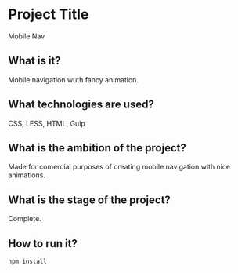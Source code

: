# Project Title
Mobile Nav

## What is it?
Mobile navigation wuth fancy animation.

## What technologies are used?

CSS, LESS, HTML, Gulp

## What is the ambition of the project?

Made for comercial purposes of creating mobile navigation with nice animations. 

## What is the stage of the project?

Complete.

## How to run it?

```
npm install
```
